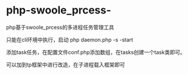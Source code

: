 # php-swoole_prcess-
php基于swoole_prcess的多进程任务管理工具

只能在cli环境中执行，启动 php daemon.php -s -start 

添加task任务，在配置文件conf.php添加数组，在tasks创建一个task类即可。

可以加到tp框架中进行改造，在子进程载入框架即可
